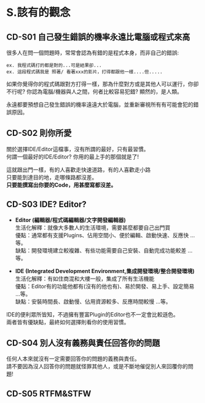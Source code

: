 # S.該有的觀念

## CD-S01 自己發生錯誤的機率永遠比電腦或程式來高
很多人在問一個問題時，常常會認為有錯的是程式本身，而非自己的錯誤:
```
ex. 我程式碼打的都是對的...可是結果卻...
ex. 這段程式碼我是 照著/ 看著xxx的影片，打得都跟他一樣....但.....
```
如果你覺得你的程式碼跟對方打得一樣，那為什麼對方或是其他人可以運行，你卻不行呢?
你認為電腦/機器與人之間，何者比較容易犯錯? 顯然的，是人類。

永遠都要預想自己發生錯誤的機率遠遠大於電腦，並重新審視所有有可能會犯的錯誤原因。

## CD-S02 則你所愛
關於選擇IDE/Editor這檔事，沒有所謂的最好，只有最習慣。  
何謂一個最好的IDE/Editor? 你用的最上手的那個就是了!  

這就跟出門一樣，有的人喜歡走快速道路，有的人喜歡走小路  
只要能到達目的地，走哪條路都沒差。  
**只要能撰寫出你要的Code，用甚麼寫都沒差。**

## CD-S03 IDE? Editor?
* **Editor (編輯器/程式碼編輯器/文字開發編輯器)**  
生活化解釋：就像大多數人的生活環境，需要甚麼都要自己出門買  
優點：通常都有支援Plugins、佔用空間小、便於編輯、啟動快速、反應快 ...等。  
缺點：開發環境建立較複雜、有些功能需要自己安裝、自動完成功能較差 ...等。  

* **IDE (Integrated Development Environment,集成開發環境/整合開發環境)**  
生活化解釋：有如住商混和大樓一般，集成了所有生活機能  
優點：Editor有的功能他都有(沒有的他也有)、易於開發、易上手、設定簡易 ...等。  
缺點：安裝時間長、啟動慢、佔用資源較多、反應時間較慢 ...等。  
  
IDE的便利眾所皆知，不過擁有豐富Plugin的Editor也不一定會比較遜色。  
兩者皆有優缺點，最終如何選擇則看你的使用習慣。

## CD-S04 別人沒有義務與責任回答你的問題
任何人本來就沒有一定需要回答你的問題的義務與責任。  
請不要因為沒人回答你的問題就怪罪其他人，或是不斷地催促別人來回覆你的問題! 


## CD-S05 RTFM&STFW
